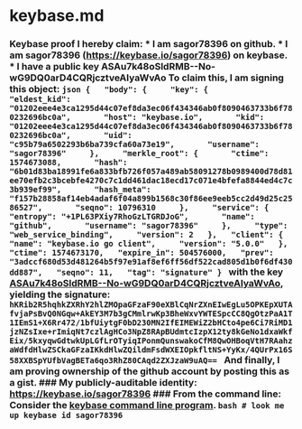 # keybase.md
### Keybase proof  I hereby claim:    * I am sagor78396 on github.   * I am sagor78396 (https://keybase.io/sagor78396) on keybase.   * I have a public key ASAu7k48oSldRMB--No-wG9DQ0arD4CQRjcztveAIyaWvAo  To claim this, I am signing this object:  ```json {   "body": {     "key": {       "eldest_kid": "01202eee4e3ca1295d44c07ef8da3ec06f434346ab0f8090463733b6f780232696bc0a",       "host": "keybase.io",       "kid": "01202eee4e3ca1295d44c07ef8da3ec06f434346ab0f8090463733b6f780232696bc0a",       "uid": "c95b79a6502293b6ba739cfa60a73e19",       "username": "sagor78396"     },     "merkle_root": {       "ctime": 1574673088,       "hash": "6b01d83ba18991fe6a833bfb726f057a489ab58091278b0989400d78d81ee70efb2c3bcebfe4270c7c1dd461dac18ecd17c071e4bfefa8844ed4c7c3b939ef99",       "hash_meta": "f157b28858af14eb4adaf6f04a899b1568c30f86ee9eeb5cc2d49d25c2586527",       "seqno": 10796310     },     "service": {       "entropy": "+1PL63PXiy7RhoGzLTGRDJoG",       "name": "github",       "username": "sagor78396"     },     "type": "web_service_binding",     "version": 2   },   "client": {     "name": "keybase.io go client",     "version": "5.0.0"   },   "ctime": 1574673170,   "expire_in": 504576000,   "prev": "3adccf680d53d481264b5f97e91af8ef6ff56df522cad805d1b0f6df430dd887",   "seqno": 11,   "tag": "signature" } ```  with the key [ASAu7k48oSldRMB--No-wG9DQ0arD4CQRjcztveAIyaWvAo](https://keybase.io/sagor78396), yielding the signature:  ``` hKRib2R5hqhkZXRhY2hlZMOpaGFzaF90eXBlCqNrZXnEIwEgLu5OPKEpXUTAfvjaPsBvQ0NGqw+AkEY3M7b3gCMmlrwKp3BheWxvYWTESpcCC8QgOtzPaA1T1IEmS1+X6Rr472/1bfUiytgF0bD230MN2IfEIMEWiZ2bHCto4pe6Ci7RiMD1jzNZsIxe+rImiqNt7czlAgHCo3NpZ8RApBUdmtcIzpX12ty8kGeNo1dxaWkfEix/5kxyqwGdtwkUpLGfLrOTyiqIPonmQunswakoCfM8QwOHBoqVtH7RAahzaWdfdHlwZSCkaGFzaIKkdHlwZQildmFsdWXEIOpkfltNS+YyKx/4QUrPx16S58XXBSpYUfbVagBETa6qo3RhZ80CAqd2ZXJzaW9uAQ==  ```  And finally, I am proving ownership of the github account by posting this as a gist.  ### My publicly-auditable identity:  https://keybase.io/sagor78396  ### From the command line:  Consider the [keybase command line program](https://keybase.io/download).  ```bash # look me up keybase id sagor78396 ```
